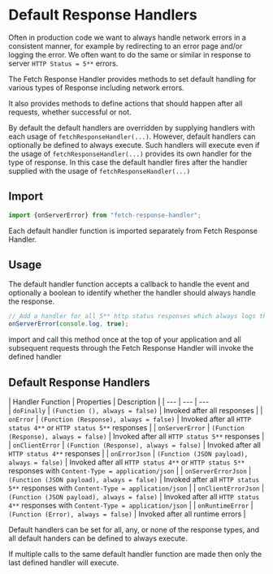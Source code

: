 # Default Response Handlers

Often in production code we want to always handle network errors in a consistent manner, for example by redirecting to an error page and/or logging the error.
We often want to do the same or similar in response to server `HTTP Status = 5**` errors.

The Fetch Response Handler provides methods to set default handling for various types of Response including network errors.

It also provides methods to define actions that should happen after all requests, whether successful or not.

By default the default handlers are overridden by supplying handlers with each usage of `fetchResponseHandler(...)`. However, default handlers can optionally be defined to always execute. Such handlers will execute even if the usage of `fetchResponseHandler(...)` provides its own handler for the type of response.
In this case the default handler fires after the handler supplied with the usage of `fetchResponseHandler(...)`

## Import

```javascript
import {onServerError} from "fetch-response-handler";
```

Each default handler function is imported separately from Fetch Response Handler.

## Usage

The default handler function accepts a callback to handle the event and optionally a boolean to identify whether the handler should always handle the response.

```javascript
// Add a handler for all 5** http status responses which always logs the response to the console
onServerError(console.log, true);
```

import and call this method once at the top of your application and all subsequent requests through the Fetch Response Handler will invoke the defined handler

## Default Response Handlers

| Handler Function | Properties | Description |
| --- | --- | --- \
| `doFinally` | `(Function (), always = false)` | Invoked after all responses |
| `onError` | `(Function (Response), always = false)` | Invoked after all `HTTP status 4**` or `HTTP status 5**` responses |
| `onServerError` | `(Function (Response), always = false)` | Invoked after all `HTTP status 5**` responses |
| `onClientError` | `(Function (Response), always = false)` | Invoked after all `HTTP status 4**` responses |
| `onErrorJson` | `(Function (JSON payload), always = false)` | Invoked after all `HTTP status 4**` or `HTTP status 5**` responses with `Content-Type = application/json` |
| `onServerErrorJson` | `(Function (JSON payload), always = false)` | Invoked after all `HTTP status 5**` responses with `Content-Type = application/json` |
| `onClientErrorJson` | `(Function (JSON payload), always = false)` | Invoked after all `HTTP status 4**` responses with `Content-Type = application/json` |
| `onRuntimeError` | `(Function (Error), always = false)` | Invoked after all runtime errors |

Default handlers can be set for all, any, or none of the response types, and all default handers can be defined to always execute.

If multiple calls to the same default handler function are made then only the last defined handler will execute.

